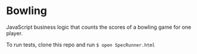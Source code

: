 # Bowling

JavaScript business logic that counts the scores of a bowling game for one player.

To run tests, clone this repo and run `$ open SpecRunner.html`
